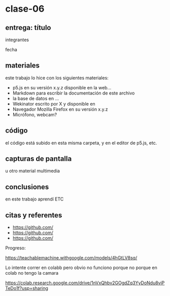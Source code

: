 # clase-06

## entrega: título

integrantes

fecha

## materiales

este trabajo lo hice con los siguientes materiales:

- p5.js en su versión x.y.z disponible en la web...
- Markdown para escribir la documentación de este archivo
- la base de datos en ...
- Wekinator escrito por X y disponible en
- Navegador Mozilla Firefox en su versión x.y.z
- Micrófono, webcam?

## código

el código está subido en esta misma carpeta, y en el editor de p5.js, etc.

## capturas de pantalla

u otro material multimedia

## conclusiones

en este trabajo aprendí ETC

## citas y referentes

- <https://github.com/>
- <https://github.com/>
- <https://github.com/>





Progreso:

https://teachablemachine.withgoogle.com/models/4hGtLV8sq/


Lo intente correr en colabb pero obvio no funciono porque no porque en colab no tengo la camara

https://colab.research.google.com/drive/1nVxQhbv2GOgdZq3YyDoNdu8viPTeDo1f?usp=sharing
